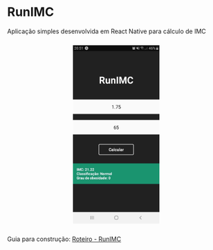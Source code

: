 # RunIMC

Aplicação simples desenvolvida em React Native para cálculo de IMC 

<p align="center">
<img src="img/runIMC.jpeg" alt="HomeScreen RunIMC" width="200" style="margin-top:10px;margin-bottom:10px;">
</p>

Guia para construção: [Roteiro - RunIMC](https://github.com/jose-de-melo/runIMC/blob/master/Roteiro.md)